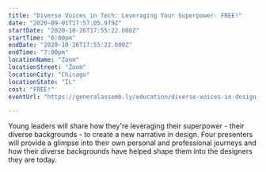 ```yaml
---
title: "Diverse Voices in Tech: Leveraging Your Superpower- FREE!"
date: "2020-09-01T17:57:05.979Z"
startDate: "2020-10-26T17:55:22.000Z"
startTime: "6:00pm"
endDate: "2020-10-26T17:55:22.000Z"
endTime: "7:00pm"
locationName: "Zoom"
locationStreet: "Zoom"
locationCity: "Chicago"
locationState: "IL"
cost: "FREE!"
eventUrl: "https://generalassemb.ly/education/diverse-voices-in-design-leveraging-your-superpower/chicago/148970"

---
```


Young leaders will share how they're leveraging their superpower - their diverse backgrounds - to create a new narrative in design. Four presenters will provide a glimpse into their own personal and professional journeys and how their diverse backgrounds have helped shape them into the designers they are today.


